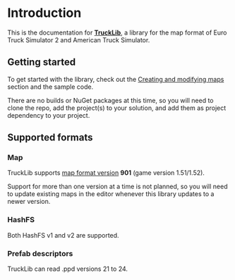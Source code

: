 # Introduction

This is the documentation for [**TruckLib**](https://github.com/sk-zk/TruckLib), a library for the map format of Euro Truck Simulator 2 and American Truck Simulator.

## Getting started
To get started with the library, check out the [Creating and modifying maps](~/docs/TruckLib.ScsMap/map-class.md) section and the sample code.

There are no builds or NuGet packages at this time, so you will need to clone the repo, add the project(s) to your solution,
and add them as project dependency to your project.

## Supported formats

### Map
TruckLib supports [map format version](https://github.com/sk-zk/map-docs/wiki/Map-format-version) **901** (game version 1.51/1.52).

Support for more than one version at a time is not planned, so you will need to update existing maps in the editor
whenever this library updates to a newer version.

### HashFS
Both HashFS v1 and v2 are supported.

### Prefab descriptors
TruckLib can read .ppd versions 21 to 24.
